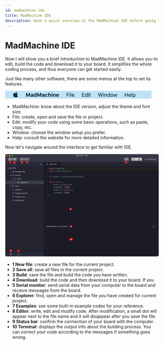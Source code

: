 ```yaml
---
id: madmachine-ide
title: MadMachine IDE
description: Have a quick overview at the MadMachine IDE before going to more details.
---
```


# MadMachine IDE 

Now I will show you a brief introduction to MadMachine IDE. It allows you to edit, build the code and download it to your board. It simplifies the whole coding process, and thus everyone can get started easily.

Just like many other software, there are some menus at the top to set its features.

![Menue bar](../img/menu.png)

- MadMachine: know about the IDE version, adjust the theme and font size.
- File: create, open and save the file or project.
- Edit: modify your code using some basic operations,  such as paste, copy, etc.
- Window: choose the window setup you prefer.
- Help: consult the website for more detailed information.


Now let's navigate around the interface to get familiar with IDE.

![IDE interface](../img/IDE.png)

- **1 New file**: create a new file for the current project.
- **2 Save all**: save all files in the current project.
- **3 Build**: save the file and build the code you have written.
- **4 Download**: build the code and then download it to your board. If you 
- **5 Serial monitor**: send serial data from your computer to the board and receive messages from the board. 
- **6 Explorer**: find, open and manage the file you have created for current project.
- **7 Examples**: see some built-in example codes for your reference.
- **8 Editor**: write, edit and modify code. After modification, a small dot will appear next to the file name and it will disappear after you save the file.
- **9 Status bar**: confirm the connection of your board with the computer.
- **10 Terminal**: displays the output info about the building process. You can correct your code according to the messages if something goes wrong.
